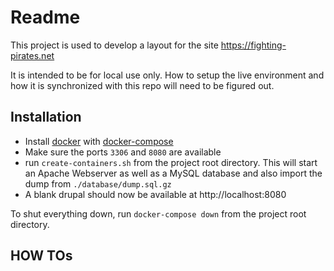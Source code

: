 # Readme
This project is used to develop a layout for the site https://fighting-pirates.net 

It is intended to be for local use only. How to setup the live environment and how it is synchronized with this repo will need to be figured out. 

## Installation
  * Install [docker](https://www.docker.com) with [docker-compose](https://docs.docker.com/compose/)
  * Make sure the ports `3306` and `8080` are available
  * run `create-containers.sh` from the project root directory. This will start an Apache Webserver as well as a MySQL database and also import the dump from `./database/dump.sql.gz`
  * A blank drupal should now be available at http://localhost:8080

To shut everything down, run `docker-compose down` from the project root directory.

## HOW TOs

